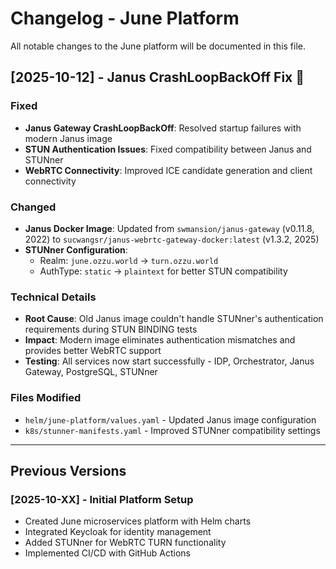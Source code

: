 # Changelog - June Platform

All notable changes to the June platform will be documented in this file.

## [2025-10-12] - Janus CrashLoopBackOff Fix 🎉

### Fixed
- **Janus Gateway CrashLoopBackOff**: Resolved startup failures with modern Janus image
- **STUN Authentication Issues**: Fixed compatibility between Janus and STUNner
- **WebRTC Connectivity**: Improved ICE candidate generation and client connectivity

### Changed
- **Janus Docker Image**: Updated from `swmansion/janus-gateway` (v0.11.8, 2022) to `sucwangsr/janus-webrtc-gateway-docker:latest` (v1.3.2, 2025)
- **STUNner Configuration**: 
  - Realm: `june.ozzu.world` → `turn.ozzu.world`
  - AuthType: `static` → `plaintext` for better STUN compatibility

### Technical Details
- **Root Cause**: Old Janus image couldn't handle STUNner's authentication requirements during STUN BINDING tests
- **Impact**: Modern image eliminates authentication mismatches and provides better WebRTC support
- **Testing**: All services now start successfully - IDP, Orchestrator, Janus Gateway, PostgreSQL, STUNner

### Files Modified
- `helm/june-platform/values.yaml` - Updated Janus image configuration
- `k8s/stunner-manifests.yaml` - Improved STUNner compatibility settings

---

## Previous Versions

### [2025-10-XX] - Initial Platform Setup
- Created June microservices platform with Helm charts
- Integrated Keycloak for identity management
- Added STUNner for WebRTC TURN functionality
- Implemented CI/CD with GitHub Actions